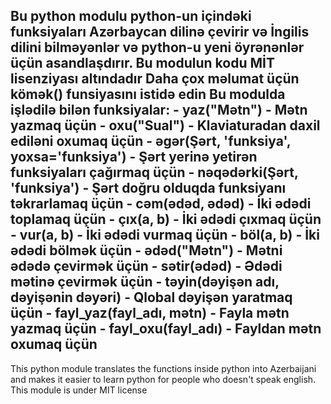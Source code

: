 
Bu python modulu python-un içindəki funksiyaları Azərbaycan dilinə çevirir və İngilis dilini bilməyənlər və python-u yeni öyrənənlər üçün asandlaşdırır.
Bu modulun kodu MİT lisenziyası altındadır
Daha çox məlumat üçün kömək() funsiyasını istidə edin
    Bu modulda işlədilə bilən funksiyalar:
    - yaz("Mətn") - Mətn yazmaq üçün
    - oxu("Sual") - Klaviaturadan daxil ediləni oxumaq üçün
    - əgər(Şərt, 'funksiya', yoxsa='funksiya') - Şərt yerinə yetirən funksiyaları çağırmaq üçün
    - nəqədərki(Şərt, 'funksiya') - Şərt doğru olduqda funksiyanı təkrarlamaq üçün
    - cəm(ədəd, ədəd) - İki ədədi toplamaq üçün
    - çıx(a, b) - İki ədədi çıxmaq üçün
    - vur(a, b) - İki ədədi vurmaq üçün
    - böl(a, b) - İki ədədi bölmək üçün
    - ədəd("Mətn") - Mətni ədədə çevirmək üçün
    - sətir(ədəd) - Ədədi mətinə çevirmək üçün
    - təyin(dəyişən adı, dəyişənin dəyəri) - Qlobal dəyişən yaratmaq üçün
    - fayl_yaz(fayl_adı, mətn) - Fayla mətn yazmaq üçün
    - fayl_oxu(fayl_adı) - Fayldan mətn oxumaq üçün
---------------------------------------------------------------------------------------------------------------------------------------------------

This python module translates the functions inside python into Azerbaijani and makes it easier to learn python for people who doesn't speak english.
This module is under MIT license